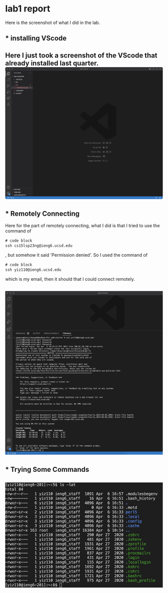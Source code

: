 # lab1 report

Here is the screenshot of what I did in the lab.
## * installing VScode
Here I just took a screenshot of the VScode that already installed last quarter.
![Image](vscode.jpg)
---
## * Remotely Connecting
Here for the part of remotely connecting, what I did is that I tried to use the command of 
```
# code block
ssh cs15lsp23ng@ieng6.ucsd.edu
```
, but somehow it said 'Permission denied'. So I used the command of 
```
# code block
ssh yiz110@ieng6.ucsd.edu
```
which is my email, then it should that I could connect remotely.

![Image](login.jpg)
---
## * Trying Some Commands
![Image](command.jpg)
---
